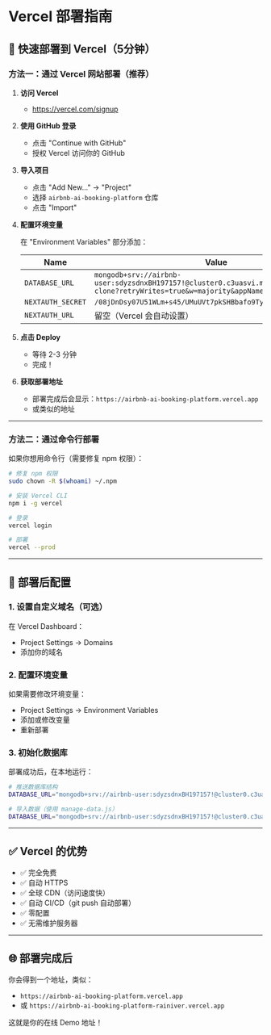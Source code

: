 # Vercel 部署指南

## 🚀 快速部署到 Vercel（5分钟）

### 方法一：通过 Vercel 网站部署（推荐）

1. **访问 Vercel**
   - https://vercel.com/signup

2. **使用 GitHub 登录**
   - 点击 "Continue with GitHub"
   - 授权 Vercel 访问你的 GitHub

3. **导入项目**
   - 点击 "Add New..." → "Project"
   - 选择 `airbnb-ai-booking-platform` 仓库
   - 点击 "Import"

4. **配置环境变量**
   
   在 "Environment Variables" 部分添加：
   
   | Name | Value |
   |------|-------|
   | `DATABASE_URL` | `mongodb+srv://airbnb-user:sdyzsdnxBH197157!@cluster0.c3uasvi.mongodb.net/airbnb-clone?retryWrites=true&w=majority&appName=Cluster0` |
   | `NEXTAUTH_SECRET` | `/08jDnDsy07U51WLm+s45/UMuUVt7pkSHBbafo9TybU=` |
   | `NEXTAUTH_URL` | 留空（Vercel 会自动设置） |

5. **点击 Deploy**
   - 等待 2-3 分钟
   - 完成！

6. **获取部署地址**
   - 部署完成后会显示：`https://airbnb-ai-booking-platform.vercel.app`
   - 或类似的地址

---

### 方法二：通过命令行部署

如果你想用命令行（需要修复 npm 权限）：

```bash
# 修复 npm 权限
sudo chown -R $(whoami) ~/.npm

# 安装 Vercel CLI
npm i -g vercel

# 登录
vercel login

# 部署
vercel --prod
```

---

## 🔧 部署后配置

### 1. 设置自定义域名（可选）

在 Vercel Dashboard：
- Project Settings → Domains
- 添加你的域名

### 2. 配置环境变量

如果需要修改环境变量：
- Project Settings → Environment Variables
- 添加或修改变量
- 重新部署

### 3. 初始化数据库

部署成功后，在本地运行：

```bash
# 推送数据库结构
DATABASE_URL="mongodb+srv://airbnb-user:sdyzsdnxBH197157!@cluster0.c3uasvi.mongodb.net/airbnb-clone?retryWrites=true&w=majority&appName=Cluster0" npx prisma db push

# 导入数据（使用 manage-data.js）
DATABASE_URL="mongodb+srv://airbnb-user:sdyzsdnxBH197157!@cluster0.c3uasvi.mongodb.net/airbnb-clone?retryWrites=true&w=majority&appName=Cluster0" node manage-data.js seed-demo
```

---

## ✅ Vercel 的优势

- ✅ 完全免费
- ✅ 自动 HTTPS
- ✅ 全球 CDN（访问速度快）
- ✅ 自动 CI/CD（git push 自动部署）
- ✅ 零配置
- ✅ 无需维护服务器

---

## 🌐 部署完成后

你会得到一个地址，类似：
- `https://airbnb-ai-booking-platform.vercel.app`
- 或 `https://airbnb-ai-booking-platform-rainiver.vercel.app`

这就是你的在线 Demo 地址！


